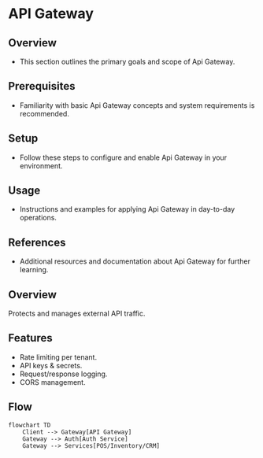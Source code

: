 # API Gateway

## Overview
- This section outlines the primary goals and scope of Api Gateway.

## Prerequisites
- Familiarity with basic Api Gateway concepts and system requirements is recommended.

## Setup
- Follow these steps to configure and enable Api Gateway in your environment.

## Usage
- Instructions and examples for applying Api Gateway in day-to-day operations.

## References
- Additional resources and documentation about Api Gateway for further learning.


## Overview
Protects and manages external API traffic.

## Features
- Rate limiting per tenant.
- API keys & secrets.
- Request/response logging.
- CORS management.

## Flow
```mermaid
flowchart TD
    Client --> Gateway[API Gateway]
    Gateway --> Auth[Auth Service]
    Gateway --> Services[POS/Inventory/CRM]
```
